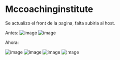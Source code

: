 # Mccoachinginstitute

Se actualizo el front de la pagina, falta subirla al host.

Antes:
![image](https://user-images.githubusercontent.com/65137011/167239767-42e0d831-7cd7-4f0d-9368-78c805fd6b72.png)
![image](https://user-images.githubusercontent.com/65137011/167239776-784cd08e-cde9-489f-837f-539a1d1066fb.png)

Ahora:

![image](https://user-images.githubusercontent.com/65137011/167239841-c4b597f0-f504-4830-956e-f65b463e4950.png)
![image](https://user-images.githubusercontent.com/65137011/167239847-2728908b-8bbf-49c4-a173-871c7cba01ab.png)
![image](https://user-images.githubusercontent.com/65137011/167239852-a114cddc-384f-4c6b-bb13-c6f1e6e3a5ba.png)
![image](https://user-images.githubusercontent.com/65137011/167239855-1b605e31-6124-4b98-8f39-656575de3497.png)
